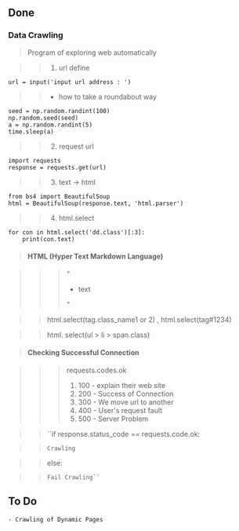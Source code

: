 ## Done

### Data Crawling

> Program of exploring web automatically

> > 1. url define

	url = input('input url address : ')

> > * how to take a roundabout way

	seed = np.random.randint(100)
	np.random.seed(seed)
	a = np.random.randint(5)
	time.sleep(a)

> > 2. request url

	import requests
	response = requests.get(url)

> > 3. text -> html

	from bs4 import BeautifulSoup
	html = BeautifulSoup(response.text, 'html.parser')

> > 4. html.select

	for con in html.select('dd.class')[:3]:
		print(con.text)

> #### HTML (Hyper Text Markdown Language)

> > > "<ul> <li> <tag class = 'class_name1 class_name2' id = '1234' href = 'link'>text</tag> </li> </ul>"

> > html.select(tag.class_name1 or 2) , html.select(tag#1234)

> > html. select(ul > li > span.class)


> #### Checking Successful Connection

> > > requests.codes.ok
> > > 1. 100 - explain their web site
> > > 2. 200 - Success of Connection
> > > 3. 300 - We move url to another
> > > 4. 400 - User's request fault
> > > 5. 500 - Server Problem

> > ``if response.status_code == requests.code.ok:

> >		Crawling

> >	else:

> >		Fail Crawling``

## To Do

	- Crawling of Dynamic Pages

